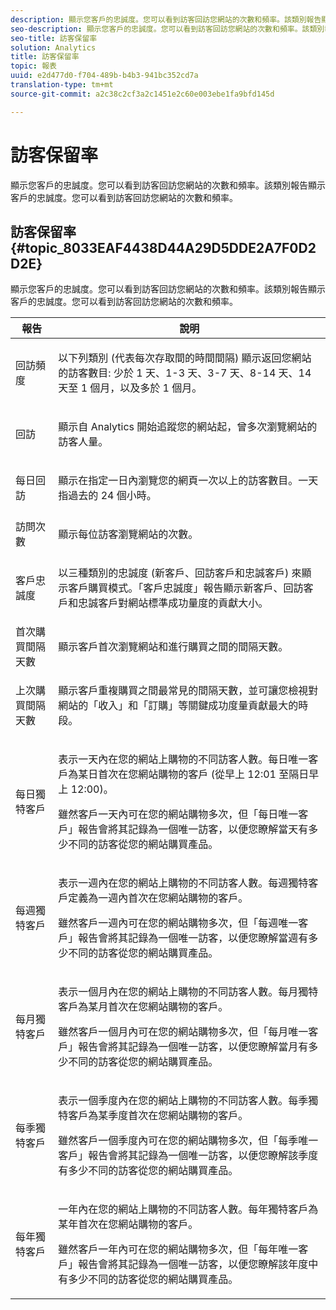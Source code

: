 ```yaml
---
description: 顯示您客戶的忠誠度。您可以看到訪客回訪您網站的次數和頻率。該類別報告顯示客戶的忠誠度。您可以看到訪客回訪您網站的次數和頻率。
seo-description: 顯示您客戶的忠誠度。您可以看到訪客回訪您網站的次數和頻率。該類別報告顯示客戶的忠誠度。您可以看到訪客回訪您網站的次數和頻率。
seo-title: 訪客保留率
solution: Analytics
title: 訪客保留率
topic: 報表
uuid: e2d477d0-f704-489b-b4b3-941bc352cd7a
translation-type: tm+mt
source-git-commit: a2c38c2cf3a2c1451e2c60e003ebe1fa9bfd145d

---
```



# 訪客保留率

顯示您客戶的忠誠度。您可以看到訪客回訪您網站的次數和頻率。該類別報告顯示客戶的忠誠度。您可以看到訪客回訪您網站的次數和頻率。

## 訪客保留率 {#topic_8033EAF4438D44A29D5DDE2A7F0D2D2E}

顯示您客戶的忠誠度。您可以看到訪客回訪您網站的次數和頻率。該類別報告顯示客戶的忠誠度。您可以看到訪客回訪您網站的次數和頻率。

<table id="table_486948EB47664B90BDF9915314B572B0"> 
 <thead> 
  <tr> 
   <th colname="col1" class="entry"> 報告 </th> 
   <th colname="col2" class="entry"> 說明 </th> 
  </tr> 
 </thead>
 <tbody> 
  <tr> 
   <td colname="col1"> 回訪頻度 </td> 
   <td colname="col2"> <p>以下列類別 (代表每次存取間的時間間隔) 顯示返回您網站的訪客數目: 少於 1 天、1-3 天、3-7 天、8-14 天、14 天至 1 個月，以及多於 1 個月。 </p> </td> 
  </tr> 
  <tr> 
   <td colname="col1"> 回訪 </td> 
   <td colname="col2"> <p>顯示自 Analytics 開始追蹤您的網站起，曾多次瀏覽網站的訪客人量。 </p> </td> 
  </tr> 
  <tr> 
   <td colname="col1"> 每日回訪 </td> 
   <td colname="col2"> <p>顯示在指定一日內瀏覽您的網頁一次以上的訪客數目。一天指過去的 24 個小時。 </p> </td> 
  </tr> 
  <tr> 
   <td colname="col1"> 訪問次數 </td> 
   <td colname="col2"> <p>顯示每位訪客瀏覽網站的次數。 </p> </td> 
  </tr> 
  <tr> 
   <td colname="col1"> 客戶忠誠度 </td> 
   <td colname="col2"> <p>以三種類別的忠誠度 (新客戶、回訪客戶和忠誠客戶) 來顯示客戶購買模式。「<span class="wintitle">客戶忠誠度</span>」報告顯示新客戶、回訪客戶和忠誠客戶對網站標準成功量度的貢獻大小。 </p> </td> 
  </tr> 
  <tr> 
   <td colname="col1"> 首次購買間隔天數 </td> 
   <td colname="col2"> <p>顯示客戶首次瀏覽網站和進行購買之間的間隔天數。 </p> </td> 
  </tr> 
  <tr> 
   <td colname="col1"> 上次購買間隔天數 </td> 
   <td colname="col2"> <p>顯示客戶重複購買之間最常見的間隔天數，並可讓您檢視對網站的「收入」和「訂購」等關鍵成功度量貢獻最大的時段。 </p> </td> 
  </tr> 
  <tr> 
   <td colname="col1"> 每日獨特客戶 </td> 
   <td colname="col2"> <p>表示一天內在您的網站上購物的不同訪客人數。每日唯一客戶為某日首次在您網站購物的客戶 (從早上 12:01 至隔日早上 12:00)。 </p> <p>雖然客戶一天內可在您的網站購物多次，但「<span class="wintitle">每日唯一客戶</span>」報告會將其記錄為一個唯一訪客，以便您瞭解當天有多少不同的訪客從您的網站購買產品。 </p> </td> 
  </tr> 
  <tr> 
   <td colname="col1"> 每週獨特客戶 </td> 
   <td colname="col2"> <p>表示一週內在您的網站上購物的不同訪客人數。每週獨特客戶定義為一週內首次在您網站購物的客戶。 </p> <p>雖然客戶一週內可在您的網站購物多次，但「<span class="wintitle">每週唯一客戶</span>」報告會將其記錄為一個唯一訪客，以便您瞭解當週有多少不同的訪客從您的網站購買產品。 </p> </td> 
  </tr> 
  <tr> 
   <td colname="col1"> 每月獨特客戶 </td> 
   <td colname="col2"> <p>表示一個月內在您的網站上購物的不同訪客人數。每月獨特客戶為某月首次在您網站購物的客戶。 </p> <p>雖然客戶一個月內可在您的網站購物多次，但「<span class="wintitle">每月唯一客戶</span>」報告會將其記錄為一個唯一訪客，以便您瞭解當月有多少不同的訪客從您的網站購買產品。 </p> </td> 
  </tr> 
  <tr> 
   <td colname="col1"> 每季獨特客戶 </td> 
   <td colname="col2"> <p>表示一個季度內在您的網站上購物的不同訪客人數。每季獨特客戶為某季度首次在您網站購物的客戶。 </p> <p>雖然客戶一個季度內可在您的網站購物多次，但「<span class="wintitle">每季唯一客戶</span>」報告會將其記錄為一個唯一訪客，以便您瞭解該季度有多少不同的訪客從您的網站購買產品。 </p> </td> 
  </tr> 
  <tr> 
   <td colname="col1"> 每年獨特客戶 </td> 
   <td colname="col2"> <p>一年內在您的網站上購物的不同訪客人數。每年獨特客戶為某年首次在您網站購物的客戶。 </p> <p>雖然客戶一年內可在您的網站購物多次，但「<span class="wintitle">每年唯一客戶</span>」報告會將其記錄為一個唯一訪客，以便您瞭解該年度中有多少不同的訪客從您的網站購買產品。 </p> </td> 
  </tr> 
 </tbody> 
</table>

